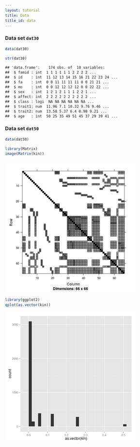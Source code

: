 ```yaml
---
layout: tutorial
title: Data
title_id: data
---
```






  



### Data set `dat30`


~~~ r
data(dat30)
~~~



~~~ r
str(dat30)
~~~



~~~
## 'data.frame':	174 obs. of  10 variables:
##  $ famid : int  1 1 1 1 1 1 2 2 2 2 ...
##  $ id    : int  11 12 13 14 15 16 21 22 23 24 ...
##  $ fa    : int  0 0 11 11 11 11 0 0 21 21 ...
##  $ mo    : int  0 0 12 12 12 12 0 0 22 22 ...
##  $ sex   : int  1 2 1 2 1 1 1 2 2 1 ...
##  $ affect: int  2 2 2 2 2 2 2 2 2 2 ...
##  $ class : logi  NA NA NA NA NA NA ...
##  $ trait1: num  11.96 7.1 10.32 9.76 9.46 ...
##  $ trait2: num  13.58 5.37 6.4 8.98 9.21 ...
##  $ age   : int  50 25 35 49 51 45 37 29 39 41 ...
~~~


### Data set `dat50`


~~~ r
data(dat50)
~~~



~~~ r
library(Matrix)
image(Matrix(kin))
~~~

![plot of chunk image_kin](figure/image_kin.png) 




~~~ r
library(ggplot2)
qplot(as.vector(kin))
~~~

![plot of chunk hist_kin](figure/hist_kin.png) 

